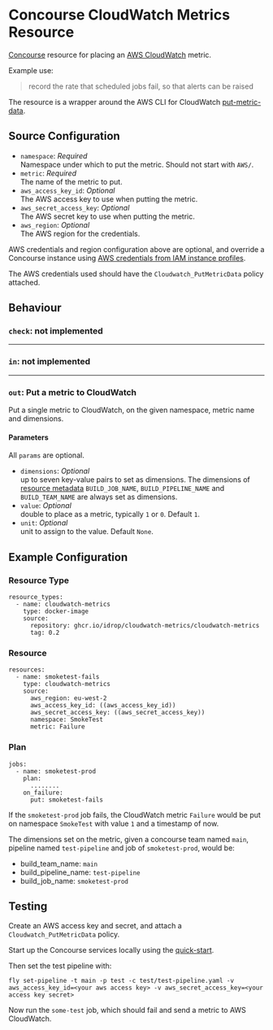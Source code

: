 # Concourse CloudWatch Metrics Resource

[Concourse][concourse] resource for placing an [AWS CloudWatch][cw] metric.

Example use:
> record the rate that scheduled jobs fail, so that alerts can be raised

The resource is a wrapper around the AWS CLI for CloudWatch  [put-metric-data][put-metric-data].

## Source Configuration

* `namespace`: *Required*<br/>Namespace under which to put the metric. Should not start with `AWS/`.
* `metric`: *Required*<br/>The name of the metric to put.
* `aws_access_key_id`: *Optional*<br/>The AWS access key to use when putting the metric.
* `aws_secret_access_key`: *Optional*<br/>The AWS secret key to use when putting the metric.
* `aws_region`: *Optional*<br/>The AWS region for the credentials.

AWS credentials and region configuration above are optional, and  override a Concourse instance using  [AWS credentials
from IAM instance profiles][IAM].

The AWS credentials used should have the `Cloudwatch_PutMetricData` policy attached.

## Behaviour

### `check`: not implemented

<hr>

### `in`: not implemented

<hr>

### `out`: Put a metric to CloudWatch
Put a single metric to CloudWatch, on the given namespace, metric name and dimensions.

#### Parameters

All `params` are optional.

* `dimensions`: *Optional*<br/>up to seven key-value pairs to set as dimensions. The dimensions of [resource metadata][res-meta] `BUILD_JOB_NAME`, `BUILD_PIPELINE_NAME` and `BUILD_TEAM_NAME` are always set as dimensions.
* `value`: *Optional*<br/>double to place as a metric, typically `1` or `0`. Default `1`.
* `unit`: *Optional*<br/>unit to assign to the value. Default `None`.

## Example Configuration

### Resource Type

```
resource_types:
  - name: cloudwatch-metrics
    type: docker-image
    source:
      repository: ghcr.io/idrop/cloudwatch-metrics/cloudwatch-metrics
      tag: 0.2
```

### Resource

```
resources:
  - name: smoketest-fails
    type: cloudwatch-metrics
    source:
      aws_region: eu-west-2
      aws_access_key_id: ((aws_access_key_id))
      aws_secret_access_key: ((aws_secret_access_key))
      namespace: SmokeTest
      metric: Failure
```

### Plan

```
jobs:
  - name: smoketest-prod
    plan:
      ........
    on_failure:
      put: smoketest-fails
```

If the `smoketest-prod` job fails, the CloudWatch metric `Failure` would be put on namespace `SmokeTest` with value `1` and a timestamp of now.

The dimensions set on the metric, given a concourse team named `main`, pipeline named `test-pipeline` and job of `smoketest-prod`, would be:
* build_team_name: `main`
* build_pipeline_name: `test-pipeline`
* build_job_name: `smoketest-prod`

## Testing

Create an AWS access key and secret, and attach a `Cloudwatch_PutMetricData` policy.

Start up the Concourse services locally using the [quick-start][quick-start].

Then set the test pipeline with:
```
fly set-pipeline -t main -p test -c test/test-pipeline.yaml -v aws_access_key_id=<your aws access key> -v aws_secret_access_key=<your access key secret>
```

Now run the `some-test` job, which should fail and send a metric to AWS CloudWatch.

[cw]: https://aws.amazon.com/cloudwatch/
[concourse]: https://concourse-ci.org
[res-meta]: https://concourse-ci.org/implementing-resource-types.html#resource-metadata
[IAM]: http://docs.aws.amazon.com/IAM/latest/UserGuide/best-practices.html#use-roles-with-ec2
[put-metric-data]: https://docs.aws.amazon.com/cli/latest/reference/cloudwatch/put-metric-data.html
[quick-start]: https://concourse-ci.org/quick-start.html

